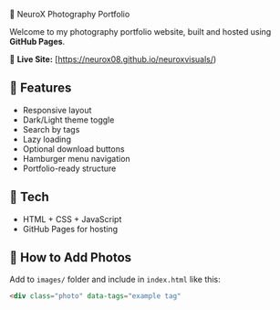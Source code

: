 
 📸 NeuroX Photography Portfolio

Welcome to my photography portfolio website, built and hosted using **GitHub Pages**.

🔗 **Live Site:** [https://neurox08.github.io/neuroxvisuals/)

## 🎯 Features

- Responsive layout
- Dark/Light theme toggle
- Search by tags
- Lazy loading
- Optional download buttons
- Hamburger menu navigation
- Portfolio-ready structure

## 🧰 Tech

- HTML + CSS + JavaScript
- GitHub Pages for hosting

## 📁 How to Add Photos

Add to `images/` folder and include in `index.html` like this:

```html
<div class="photo" data-tags="example tag"
